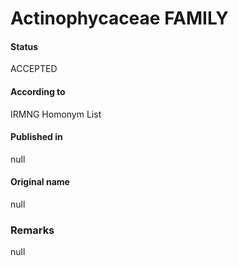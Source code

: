 Actinophycaceae FAMILY
=======

#### Status
ACCEPTED

#### According to
IRMNG Homonym List

#### Published in
null

#### Original name
null

### Remarks
null